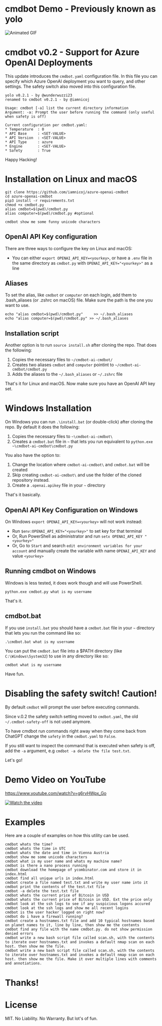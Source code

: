 # cmdbot Demo - Previously known as yolo

![Animated GIF](https://github.com/wunderwuzzi23/blog/raw/master/static/images/2023/yolo-shell-anim-gif.gif)

# cmdbot v0.2 - Support for Azure OpenAI Deployments

This update introduces the `cmdbot.yaml` configuration file. In this file you can specify which Azure OpenAI deployment you want to query, and other settings. The safety switch also moved into this configuration file.


```
yolo v0.2.1 - by @wunderwuzzi23
renamed to cmdbot v0.2.1 - by @iamnicoj

Usage: cmdbot [-a] list the current directory information
Argument: -a: Prompt the user before running the command (only useful when safety is off)

Current configuration per cmdbot.yaml:
* Temperature  : 0
* API Base     : <SET-VALUE>
* API Version  : <SET-VALUE>
* API Type     : azure
* Engine       : <SET-VALUE>
* Safety       : True
```

Happy Hacking!

# Installation on Linux and macOS

```
git clone https://github.com/iamnicoj/azure-openai-cmdbot
cd azure-openai-cmdbot
pip3 install -r requirements.txt
chmod +x cmdbot.py
alias cmdbot=$(pwd)/cmdbot.py
alias computer=$(pwd)/cmdbot.py #optional

cmdbot show me some funny unicode characters
```

## OpenAI API Key configuration

There are three ways to configure the key on Linux and macOS:
- You can either `export OPENAI_API_KEY=<yourkey>`, or have a `.env` file in the same directory as `cmdbot.py` with `OPENAI_API_KEY="<yourkey>"` as a line

## Aliases

To set the alias, like `cmdbot` or `computer` on each login, add them to .bash_aliases (or .zshrc on macOS) file. Make sure the path is the one you want to use.

```
echo "alias cmdbot=$(pwd)/cmdbot.py"     >> ~/.bash_aliases
echo "alias computer=$(pwd)/cmdbot.py" >> ~/.bash_aliases
```

## Installation script

Another option is to run `source install.sh` after cloning the repo. That does the following:
1. Copies the necessary files to `~/cmdbot-ai-cmdbot/`
2. Creates two aliases `cmdbot` and `computer` pointint to `~/cmdbot-ai-cmdbot/cmdbot.py`
3. Adds the aliases to the `~/.bash_aliases` or `~/.zshrc` file

That's it for Linux and macOS. Now make sure you have an OpenAI API key set.

# Windows Installation

On Windows you can run `.\install.bat` (or double-click) after cloning the repo. By default it does the following:
1. Copies the necessary files to `~\cmdbot-ai-cmdbot\`
2. Creates a `cmdbot.bat` file in `~` that lets you run equivalent to `python.exe ~\cmdbot-ai-cmdbot\cmdbot.py`

You also have the option to:
1. Change the location where `cmdbot-ai-cmdbot\` and `cmdbot.bat` will be created
2. Skip creating `cmdbot-ai-cmdbot\` and use the folder of the cloned repository instead.
3. Create a `.openai.apikey` file in your `~` directory

That's it basically.

## OpenAI API Key Configuration on Windows

On Windows `export OPENAI_API_KEY=<yourkey>` will not work instead:
- Run `$env:OPENAI_API_KEY="<yourkey>"` to set key for that terminal
- Or, Run PowerShell as administrator and run `setx OPENAI_API_KEY "<yourkey>"`
- Or, Go to `Start` and search `edit environment variables for your account` and manually create the variable with name `OPENAI_API_KEY` and value `<yourkey>`


## Running cmdbot on Windows 

Windows is less tested, it does work though and will use PowerShell.

```
python.exe cmdbot.py what is my username
```

That's it.

## cmdbot.bat

If you use `install.bat` you should have a `cmdbot.bat` file in your `~` directory that lets you run the command like so:

```
.\cmdbot.bat what is my username
```

You can put the `cmdbot.bat` file into a $PATH directory (like `C:\Windows\System32`) to use in any directory like so:

```
cmdbot what is my username
```

Have fun.

# Disabling the safety switch! **Caution!**

By default `cmdbot` will prompt the user before executing commands. 

Since v.0.2 the safety switch setting moved to `cmdbot.yaml`, the old `~/.cmdbot-safety-off` is not used anymore. 

To have cmdbot run commands right away when they come back from ChatGPT change the `safety` in the `cmdbot.yaml` to `False`.

If you still want to inspect the command that is executed when safety is off, add the `-a` argument, e.g `cmdbot -a delete the file test.txt`.

Let's go!

# Demo Video on YouTube

https://www.youtube.com/watch?v=g6rvHWpx_Go

[![Watch the video](https://embracethered.com/blog/images/2023/yolo-thumbnail-small.png)](https://www.youtube.com/watch?v=g6rvHWpx_Go)


# Examples

Here are a couple of examples on how this utility can be used.

```
cmdbot whats the time?
cmdbot whats the time in UTC
cmdbot whats the date and time in Vienna Austria
cmdbot show me some unicode characters
cmdbot what is my user name and whats my machine name?
cmdbot is there a nano process running
cmdbot download the homepage of ycombinator.com and store it in index.html
cmdbot find all unique urls in index.html
cmdbot create a file named test.txt and write my user name into it
cmdbot print the contents of the test.txt file
cmdbot -a delete the test.txt file
cmdbot whats the current price of Bitcoin in USD
cmdbot whats the current price of Bitcoin in USD. Ext the price only
cmdbot look at the ssh logs to see if any suspicious logons accured
cmdbot look at the ssh logs and show me all recent logins
cmdbot is the user hacker logged on right now?
cmdbot do i have a firewall running?
cmdbot create a hostnames.txt file and add 10 typical hostnames based on planet names to it, line by line, then show me the contents
cmdbot find any file with the name cmdbot.py. do not show permission denied errors
cmdbot write a new bash script file called scan.sh, with the contents to iterate over hostnames.txt and invokes a default nmap scan on each host. then show me the file. 
cmdbot write a new bash script file called scan.sh, with the contents to iterate over hostnames.txt and invokes a default nmap scan on each host. then show me the file. Make it over multiple lines with comments and annotiations.
```

# Thanks!

# License

MIT. No Liability. No Warranty. But lot's of fun.
